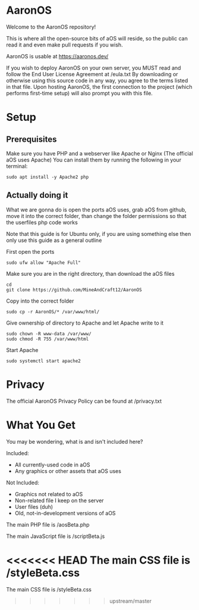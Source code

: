 # AaronOS

Welcome to the AaronOS repository!

This is where all the open-source bits of aOS will reside, so the public can read it and even make pull requests if you wish.

AaronOS is usable at https://aaronos.dev/

If you wish to deploy AaronOS on your own server, you MUST read and follow the End User License Agreement at /eula.txt
By downloading or otherwise using this source code in any way, you agree to the terms listed in that file.
Upon hosting AaronOS, the first connection to the project (which performs first-time setup) will also prompt you with this file.

# **Setup**

## Prerequisites
Make sure you have PHP and a webserver like Apache or Nginx (The official aOS uses Apache) You can install them by running the following in your terminal:

```sudo apt install -y Apache2 php```

## Actually doing it
What we are gonna do is open the ports aOS uses, grab aOS from github, move it into the correct folder, than change the folder permissions so that the userfiles php code works

Note that this guide is for Ubuntu only, if you are using something else then only use this guide as a general outline

First open the ports

```sudo ufw allow "Apache Full"```

Make sure you are in the right directory, than download the aOS files

```
cd
git clone https://github.com/MineAndCraft12/AaronOS
```
Copy into the correct folder

```sudo cp -r AaronOS/* /var/www/html/```

Give ownership of directory to Apache and let Apache write to it

``` 
sudo chown -R www-data /var/www/
sudo chmod -R 755 /var/www/html
```

Start Apache

```sudo systemctl start apache2```

# Privacy

The official AaronOS Privacy Policy can be found at /privacy.txt

# What You Get

You may be wondering, what is and isn't included here?

Included:
 * All currently-used code in aOS
 * Any graphics or other assets that aOS uses

Not Included:
 * Graphics not related to aOS
 * Non-related file I keep on the server
 * User files (duh)
 * Old, not-in-development versions of aOS

The main PHP file is /aosBeta.php

The main JavaScript file is /scriptBeta.js

<<<<<<< HEAD
The main CSS file is /styleBeta.css
=======
The main CSS file is /styleBeta.css
>>>>>>> upstream/master
